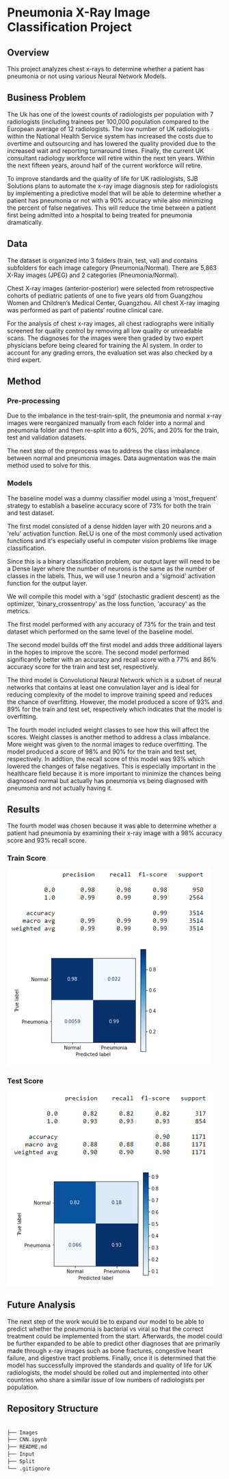 # Pneumonia X-Ray Image Classification Project

## Overview

This project analyzes chest x-rays to determine whether a patient has pneumonia or not using various Neural Network Models.

## Business Problem

The Uk has one of the lowest counts of radiologists per population with 7 radiologists (including trainees per 100,000 population compared to the European average of 12 radiologists. The low number of UK radiologists within the National Health Service system has increased the costs due to overtime and outsourcing and has lowered the quality provided due to the increased wait and reporting turnaround times. Finally, the current UK consultant radiology workforce will retire within the next ten years. Within the next fifteen years, around half of the current workforce will retire.

To improve standards and the quality of life for UK radiologists, SJB Solutions plans to automate the x-ray image diagnosis step for radiologists by implementing a predictive model that will be able to determine whether a patient has pneumonia or not with a 90% accuracy while also minimizing the percent of false negatives. This will reduce the time between a patient first being admitted into a hospital to being treated for pneumonia dramatically. 

## Data

The dataset is organized into 3 folders (train, test, val) and contains subfolders for each image category (Pneumonia/Normal). There are 5,863 X-Ray images (JPEG) and 2 categories (Pneumonia/Normal).

Chest X-ray images (anterior-posterior) were selected from retrospective cohorts of pediatric patients of one to five years old from Guangzhou Women and Children’s Medical Center, Guangzhou. All chest X-ray imaging was performed as part of patients’ routine clinical care.

For the analysis of chest x-ray images, all chest radiographs were initially screened for quality control by removing all low quality or unreadable scans. The diagnoses for the images were then graded by two expert physicians before being cleared for training the AI system. In order to account for any grading errors, the evaluation set was also checked by a third expert.

## Method

### Pre-processing

Due to the imbalance in the test-train-split, the pneumonia and normal x-ray images were reorganized manually from each folder into a normal and pneumonia folder and then re-split into a 60%, 20%, and 20% for the train, test and validation datasets.

The next step of the preprocess was to address the class imbalance between normal and pneumonia images. Data augmentation was the main method used to solve for this. 


### Models

The baseline model was a dummy classifier model using a ‘most_frequent’ strategy to establish a baseline accuracy score of 73% for both the train and test dataset. 

The first model consisted of a dense hidden layer with 20 neurons and a 'relu' activation function. ReLU is one of the most commonly used activation functions and it's especially useful in computer vision problems like image classification.

Since this is a binary classification problem, our output layer will need to be a Dense layer where the number of neurons is the same as the number of classes in the labels. Thus, we will use 1 neuron and a 'sigmoid' activation function for the output layer.

We will compile this model with a 'sgd' (stochastic gradient descent) as the optimizer, 'binary_crossentropy' as the loss function, 'accuracy' as the metrics.

The first model performed with any accuracy of 73% for the train and test dataset which performed on the same level of the baseline model.

The second model builds off the first model and adds three additional layers in the hopes to improve the score. The second model performed significantly better with an accuracy and recall score with a 77% and 86% accuracy score for the train and test set, respectively.

The third model is Convolutional Neural Network which is a subset of neural networks that contains at least one convulation layer and is ideal for reducing complexity of the model to improve training speed and reduces the chance of overfitting. However, the model produced a score of 93% and 89% for the train and test set, respectively which indicates that the model is overfitting.

The fourth model included weight classes to see how this will affect the scores. Weight classes is another method to address a class imbalance. More weight was given to the normal images to reduce overfitting. The model produced a score of 98% and 90% for the train and test set, respectively. In addtion, the recall score of this model was 93% which lowered the changes of false negatives. This is especially important in the healthcare field because it is more important to minimize the chances being diagnosed normal but actually has pneumonia vs being diagnosed with pneumonia and not actually having it. 



## Results 

The fourth model was chosen because it was able to determine whether a patient had pneumonia by examining their x-ray image with a 98% accuracy score and 93% recall score.


### Train Score

![fourth_train_scores](./images/fourth_train_scores.PNG)

### Test Score

![fourth_test_scores](./images/fourth_test_scores.PNG)


## Future Analysis

The next step of the work would be to expand our model to be able to predict whether the pneumonia is bacterial vs viral so that the correct treatment could be implemented from the start. Afterwards, the model could be further expanded to be able to predict other diagnoses that are primarily made through x-ray images such as bone fractures, congestive heart failure, and digestive tract problems. Finally, once it is determined that the model has successfully improved the standards and quality of life for UK radiologists, the model should be rolled out and implemented into other countries who share a similar issue of low numbers of radiologists per population. 


## Repository Structure

```bash

├── Images                  
├── CNN.ipynb                  
├── README.md               
├── Input
├── Split             
└── .gitignore

```
